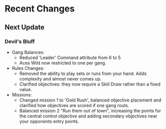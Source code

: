 # Recent Changes

## Next Update

### Devil's Bluff

- Gang Balances:
  - Reduced 'Leader' Command attribute from 6 to 5
  - Aces Wild now restricted to one per gang.
- Rules Changes:
  - Removed the ability to play sets or runs from your hand. Adds complexity and almost never comes up.
  - Clarified objectives: they now require a Skill Draw rather than a fixed value.
- Missions:
  - Changed mission 1 to 'Gold Rush', balanced objective placement and clarified how objectives are scored if one gang routs.
  - Balanced mission 2 "Run them out of town", increasing the points for the central control objective and adding secondary objectives near your opponents entry points.